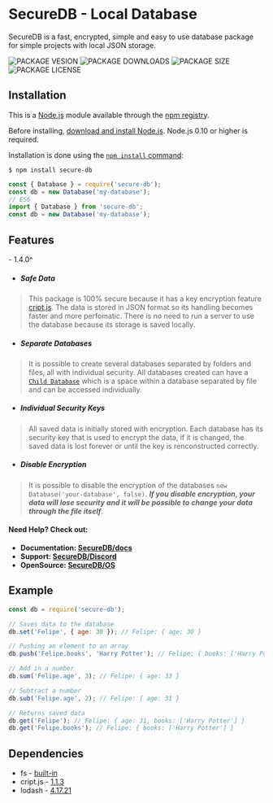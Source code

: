 # SecureDB - Local Database

SecureDB is a fast, encrypted, simple and easy to use database package for simple projects with local JSON storage.

![PACKAGE VESION](https://img.shields.io/npm/v/secure-db?color=red&label=SecureDB&style=for-the-badge) ![PACKAGE DOWNLOADS](https://img.shields.io/npm/dw/secure-db?color=red&label=Download&style=for-the-badge) ![PACKAGE SIZE](https://img.shields.io/snyk/vulnerabilities/npm/secure-db?color=red&style=for-the-badge) ![PACKAGE LICENSE](https://img.shields.io/npm/l/secure-db?color=red&style=for-the-badge)

## Installation

This is a [Node.js](https://nodejs.org/en/) module available through the
[npm registry](https://www.npmjs.com/).

Before installing, [download and install Node.js](https://nodejs.org/en/download/).
Node.js 0.10 or higher is required.

Installation is done using the
[`npm install` command](https://docs.npmjs.com/getting-started/installing-npm-packages-locally):
```
$ npm install secure-db
```

```javascript
const { Database } = require('secure-db');
const db = new Database('my-database');
// ES6
import { Database } from 'secure-db';
const db = new Database('my-database');
```
## Features
 \- 1.4.0^
+ ##### Safe Data
> This package is 100% secure because it has a key encryption feature [cript.js](//npmjs.com/package/cript.js). The data is stored in JSON format so its handling becomes faster and more perfomatic. There is no need to run a server to use the database because its storage is saved locally.

+ ##### Separate Databases
> It is possible to create several databases separated by folders and files, all with individual security. All databases created can have a [`Child Database`](https://github.com/DablioZe/SecureDB/tree/main/docs/Child.md) which is a space within a database separated by file and can be accessed individually.

+ ##### Individual Security Keys
> All saved data is initially stored with encryption. Each database has its security key that is used to encrypt the data, if it is changed, the saved data is lost forever or until the key is renconstructed correctly.

+ ##### Disable Encryption
> It is possible to disable the encryption of the databases `new Database('your-database', false)`. ___If you disable encryption, your data will lose security and it will be possible to change your data through the file itself___.

#### Need Help? Check out: 
* **Documentation: [SecureDB/docs](https://github.com/DablioZe/SecureDB/tree/main/docs)**
* **Support: [SecureDB/Discord](https://discord.gg/WgsMRWETMz)**
* **OpenSource: [SecureDB/OS](https://github.com/DablioZe/SecureDB/tree/main/lib)**

## Example

```javascript
const db = require('secure-db');

// Saves data to the database
db.set('Felipe', { age: 30 }); // Felipe: { age: 30 }

// Pushing an element to an array
db.push('Felipe.books', 'Harry Potter'); // Felipe: { books: ['Harry Potter'] }

// Add in a number
db.sum('Felipe.age', 3); // Felipe: { age: 33 }

// Subtract a number
db.sub('Felipe.age', 2); // Felipe: { age: 31 }

// Returns saved data
db.get('Felipe'); // Felipe: { age: 31, books: ['Harry Potter'] }
db.get('Felipe.books'); // Felipe: { books: ['Harry Potter'] }
```
## Dependencies
* fs - [built-in](https://www.npmjs.com/package/fs)
* cript.js - [1.1.3](https://www.npmjs.com/package/cript.js)
* lodash - [4.17.21](https://www.npmjs.com/package/lodash) 
